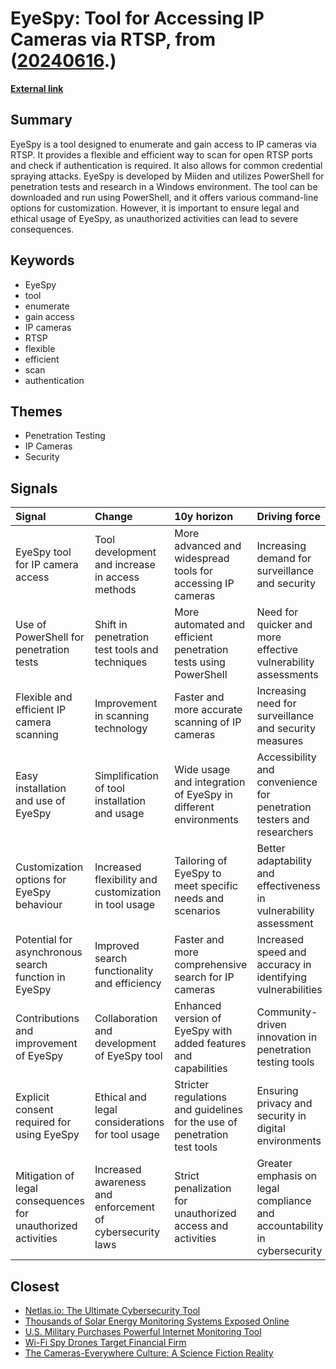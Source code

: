 # __EyeSpy: Tool for Accessing IP Cameras via RTSP__, from ([20240616](https://kghosh.substack.com/p/20240616).)

__[External link](https://github.com/Miiden/EyeSpy)__



## Summary

EyeSpy is a tool designed to enumerate and gain access to IP cameras via RTSP. It provides a flexible and efficient way to scan for open RTSP ports and check if authentication is required. It also allows for common credential spraying attacks. EyeSpy is developed by Miiden and utilizes PowerShell for penetration tests and research in a Windows environment. The tool can be downloaded and run using PowerShell, and it offers various command-line options for customization. However, it is important to ensure legal and ethical usage of EyeSpy, as unauthorized activities can lead to severe consequences.

## Keywords

* EyeSpy
* tool
* enumerate
* gain access
* IP cameras
* RTSP
* flexible
* efficient
* scan
* authentication

## Themes

* Penetration Testing
* IP Cameras
* Security

## Signals

| Signal                                                       | Change                                                    | 10y horizon                                                               | Driving force                                                            |
|:-------------------------------------------------------------|:----------------------------------------------------------|:--------------------------------------------------------------------------|:-------------------------------------------------------------------------|
| EyeSpy tool for IP camera access                             | Tool development and increase in access methods           | More advanced and widespread tools for accessing IP cameras               | Increasing demand for surveillance and security                          |
| Use of PowerShell for penetration tests                      | Shift in penetration test tools and techniques            | More automated and efficient penetration tests using PowerShell           | Need for quicker and more effective vulnerability assessments            |
| Flexible and efficient IP camera scanning                    | Improvement in scanning technology                        | Faster and more accurate scanning of IP cameras                           | Increasing need for surveillance and security measures                   |
| Easy installation and use of EyeSpy                          | Simplification of tool installation and usage             | Wide usage and integration of EyeSpy in different environments            | Accessibility and convenience for penetration testers and researchers    |
| Customization options for EyeSpy behaviour                   | Increased flexibility and customization in tool usage     | Tailoring of EyeSpy to meet specific needs and scenarios                  | Better adaptability and effectiveness in vulnerability assessment        |
| Potential for asynchronous search function in EyeSpy         | Improved search functionality and efficiency              | Faster and more comprehensive search for IP cameras                       | Increased speed and accuracy in identifying vulnerabilities              |
| Contributions and improvement of EyeSpy                      | Collaboration and development of EyeSpy tool              | Enhanced version of EyeSpy with added features and capabilities           | Community-driven innovation in penetration testing tools                 |
| Explicit consent required for using EyeSpy                   | Ethical and legal considerations for tool usage           | Stricter regulations and guidelines for the use of penetration test tools | Ensuring privacy and security in digital environments                    |
| Mitigation of legal consequences for unauthorized activities | Increased awareness and enforcement of cybersecurity laws | Strict penalization for unauthorized access and activities                | Greater emphasis on legal compliance and accountability in cybersecurity |

## Closest

* [Netlas.io: The Ultimate Cybersecurity Tool](ae919b08f9b58de655abd2fea03c1169)
* [Thousands of Solar Energy Monitoring Systems Exposed Online](3ac657f7b32d24bb43bddca058e2db25)
* [U.S. Military Purchases Powerful Internet Monitoring Tool](8f5fe20e3702256a4bb3cdf7fd677752)
* [Wi-Fi Spy Drones Target Financial Firm](20ad49fa494b31286502efcbf6e22d9a)
* [The Cameras-Everywhere Culture: A Science Fiction Reality](7790ecd5c227bae024a54ac5725ac978)